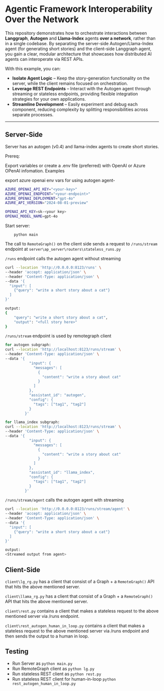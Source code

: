 # Agentic Framework Interoperability Over the Network

This repository demonstrates how to orchestrate interactions between **Langgraph**, **Autogen** and **Llama-Index** agents **over a network**, rather than in a single codebase. By separating the server-side Autogen/Llama-Index agent (for generating short stories) and the client-side Langgraph agent, you gain a clear, modular architecture that showcases how distributed AI agents can interoperate via REST APIs.

With this example, you can:

- **Isolate Agent Logic** – Keep the story-generation functionality on the server, while the client remains focused on orchestration.  
- **Leverage REST Endpoints** – Interact with the Autogen agent through streaming or stateless endpoints, providing flexible integration strategies for your own applications.  
- **Streamline Development** – Easily experiment and debug each component, reducing complexity by splitting responsibilities across separate processes.  

---

## Server-Side

Server has an autogen (v0.4) and llama-index agents to create short stories.

Prereq:<br/>

Export variables or create a .env file (preferred) with OpenAI or Azure OPenAI infomation. Examples

export azure openai env vars for using autogen agent-

```bash
AZURE_OPENAI_API_KEY="<your-key>"
AZURE_OPENAI_ENDPOINT="<your-endpoint>"
AZURE_OPENAI_DEPLOYMENT="gpt-4o"
AZURE_API_VERSION="2024-08-01-preview"
```

```bash
OPENAI_API_KEY=sk-<your key>
OPENAI_MODEL_NAME=gpt-4o
```

Start server:

```cd server\ap_server
    python main
```  

The call to `RemoteGraph()` on the client side sends a request to `/runs/stream` endpoint at `server\ap_server\routers\stateless_runs.py`

`/runs` endpoint calls the autogen agent without streaming

```bash
curl --location 'http://0.0.0.0:8123/runs' \
--header 'accept: application/json' \
--header 'Content-Type: application/json' \
--data '{
  "input": [
    {"query": "write a short story about a cat"}
  ]
}'

output:
{
    "query": "write a short story about a cat",
    "output": "<full story here>"
}

```

`/runs/stream` endpoint is used by remotegraph client

```bash
for autogen subgraph:
curl --location 'http://localhost:8123/runs/stream' \
--header 'Content-Type: application/json' \
--data '{
           "input": {
             "messages": [
               {
                 "content": "write a story about cat"
               }
             ]
           },
           "assistant_id": "autogen",
           "config": {
             "tags": ["tag1", "tag2"]
           }
         }'

for llama_index subgraph:
curl --location 'http://localhost:8123/runs/stream' \
--header 'Content-Type: application/json' \
--data '{
           "input": {
             "messages": [
               {
                 "content": "write a story about cat"
               }
             ]
           },
           "assistant_id": "llama_index",
           "config": {
             "tags": ["tag1", "tag2"]
           }
         }'
```

`/runs/stream/agent` calls the autogen agent with streaming

```bash
curl --location 'http://0.0.0.0:8123/runs/stream/agent' \
--header 'accept: application/json' \
--header 'Content-Type: application/json' \
--data '{
  "input": [
    {"query": "write a short story about a cat"}
  ]
}'

output:
<Streamed output from agent>

```

## Client-Side

`client\lg_rg.py` has a client that consist of a Graph + a `RemoteGraph()` API that hits the above mentioned server.

`client\llama_rg.py` has a client that consist of a Graph + a `RemoteGraph()` API that hits the above mentioned server.

`client\rest.py` contains a client that makes a stateless request to the above mentioned server via /runs endpoint.

`client\rest_autogen_human_in_loop.py` contains a client that makes a stateless request to the above mentioned server via /runs endpoint and then sends the output to a human in loop.

## Testing

* Run Server as `python main.py`
* Run RemoteGraph client as `python lg.py`
* Run stateless REST client as `python rest.py`
* Run stateless REST client for human-in-loop `python rest_autogen_human_in_loop.py`
